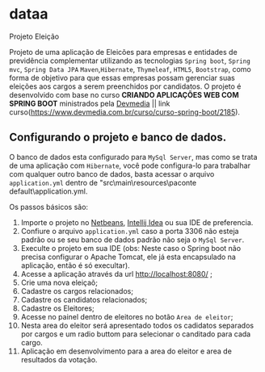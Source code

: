 # dataa
Projeto Eleição

Projeto de uma aplicação de Eleicões para empresas e entidades de previdência complementar utilizando as tecnologias `Spring boot`, `Spring mvc`, `Spring Data JPA` `Maven`,`Hibernate`, `Thymeleaf`, `HTML5`, `Bootstrap`, como forma de objetivo para que essas empresas possam gerenciar suas eleições aos cargos a serem preenchidos por candidatos. O projeto é desenvolvido com base no curso **CRIANDO APLICAÇÕES WEB COM SPRING BOOT** ministrados pela [Devmedia](https://www.devmedia.com.br) || link curso(https://www.devmedia.com.br/curso/curso-spring-boot/2185).

Configurando o projeto e banco de dados.
----------------------------------------

O banco de dados esta configurado para `MySql Server`, mas como se trata de uma aplicação com `Hibernate`, você pode configura-lo para trabalhar com qualquer outro banco de dados, basta acessar o arquivo `application.yml` dentro de "src\main\resources\paconte default\application.yml.  

Os passos básicos são:

1. Importe o projeto no [Netbeans](https://netbeans.org/downloads/8.0.2/), [Intellij Idea](https://www.jetbrains.com/idea/download/#section=windows) ou sua IDE de preferencia.
2. Confiure o arquivo `application.yml` caso a porta 3306 não esteja padrão ou se seu banco de dados padrão não seja o `MySql Server`. 
3. Execulte o projeto em sua IDE (obs: Neste caso o Spring boot não precisa configurar o Apache Tomcat, ele já esta encapsulado na aplicação, então é só execultar).
4. Acesse a aplicação através da url [http://localhost:8080/](http://localhost:8080/) ;
8. Crie uma nova eleiçaõ;
9. Cadastre os cargos relacionados;
9. Cadastre os candidatos relacionados;
10. Cadastre os Eleitores;
11. Acesse no painel dentro de eleitores no botão `Area de eleitor`;
12. Nesta area do eleitor será apresentado todos os cadidatos separados por cargos e um radio buttom para selecionar o canditado para cada cargo.
13. Aplicação em desenvolvimento para a area do eleitor e area de resultados da votação.
